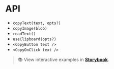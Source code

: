 # API

- `copyText(text, opts?)`
- `copyImage(blob)`
- `readText()`
- `useClipboard(opts?)`
- `<CopyButton text />`
- `<CopyOnClick text />`

> 📚 View interactive examples in **[Storybook](/storybook/)**.
